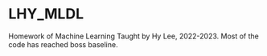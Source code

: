 # LHY_MLDL
Homework of Machine Learning Taught by Hy Lee, 2022-2023. Most of the code has reached boss baseline. 
